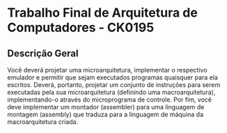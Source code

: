 # Trabalho Final de Arquitetura de Computadores - CK0195

## Descrição Geral

Você deverá projetar uma microarquitetura, implementar o respectivo emulador e permitir que sejam executados programas quaisquer para ela escritos. Deverá, portanto, projetar um conjunto de instruções para serem executadas pela sua microarquitetura (definindo uma macroarquitetura), implementando-o através do microprograma de controle. Por fim, você deve implementar um montador (assembler) para uma linguagem de montagem (assembly) que traduza para a linguagem de máquina da macroarquitetura criada.
